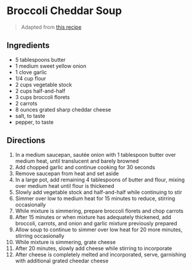 # Broccoli Cheddar Soup

> Adapted from [this recipe](http://www.averiecooks.com/2015/01/best-broccoli-cheese-soup-better-panera-copycat.html)

## Ingredients 

* 5 tablespoons butter
* 1 medium sweet yellow onion
* 1 clove garlic
* 1/4 cup flour
* 2 cups vegetable stock
* 2 cups half-and-half
* 3 cups broccoli florets
* 2 carrots
* 8 ounces grated sharp cheddar cheese
* salt, to taste
* pepper, to taste

## Directions

1. In a medium saucepan, sautée onion with 1 tablespoon butter over medium heat, until translucent and barely browned
1. Add chopped garlic and continue cooking for 30 seconds
1. Remove saucepan from heat and set aside
1. In a large pot, add remaining 4 tablespoons of butter and flour, mixing over medium heat until flour is thickened
1. Slowly add vegetable stock and half-and-half while continuing to stir
1. Simmer over low to medium heat for 15 minutes to reduce, stirring occasionally
1. While mixture is simmering, prepare broccoli florets and chop carrots
1. After 15 minutes or when mixture has adequately thickened, add broccoli, carrots, and onion and garlic mixture previously prepared
1. Allow soup to continue to simmer over low heat for 20 more minutes, stirring occasionally
1. While mixture is simmering, grate cheese
1. After 20 minutes, slowly add cheese while stirring to incorporate
1. After cheese is completely melted and incorporated, serve, garnishing with additional grated cheedar cheese 
